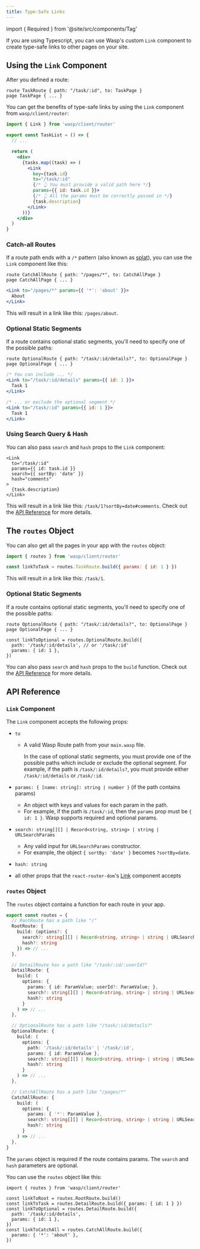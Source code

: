 ```yaml
---
title: Type-Safe Links
---
```


import { Required } from '@site/src/components/Tag'

If you are using Typescript, you can use Wasp's custom `Link` component to create type-safe links to other pages on your site.

## Using the `Link` Component

After you defined a route:

```wasp title="main.wasp"
route TaskRoute { path: "/task/:id", to: TaskPage }
page TaskPage { ... }
```

You can get the benefits of type-safe links by using the `Link` component from `wasp/client/router`:

```jsx title="TaskList.tsx"
import { Link } from 'wasp/client/router'

export const TaskList = () => {
  // ...

  return (
    <div>
      {tasks.map((task) => (
        <Link
          key={task.id}
          to="/task/:id"
          {/* 👆 You must provide a valid path here */}
          params={{ id: task.id }}>
          {/* 👆 All the params must be correctly passed in */}
          {task.description}
        </Link>
      ))}
    </div>
  )
}
```

### Catch-all Routes

If a route path ends with a `/*` pattern (also known as [splat](https://reactrouter.com/en/main/route/route#splats)), you can use the `Link` component like this:

```wasp title="main.wasp"
route CatchAllRoute { path: "/pages/*", to: CatchAllPage }
page CatchAllPage { ... }
```

```jsx title="TaskList.tsx"
<Link to="/pages/*" params={{ '*': 'about' }}>
  About
</Link>
```

This will result in a link like this: `/pages/about`.

### Optional Static Segments

If a route contains optional static segments, you'll need to specify one of the possible paths:

```wasp title="main.wasp"
route OptionalRoute { path: "/task/:id/details?", to: OptionalPage }
page OptionalPage { ... }
```

```jsx title="TaskList.tsx"
/* You can include ... */
<Link to="/task/:id/details" params={{ id: 1 }}>
  Task 1
</Link>

/* ... or exclude the optional segment */
<Link to="/task/:id" params={{ id: 1 }}>
  Task 1
</Link>
```

### Using Search Query & Hash

You can also pass `search` and `hash` props to the `Link` component:

```tsx title="TaskList.tsx"
<Link
  to="/task/:id"
  params={{ id: task.id }}
  search={{ sortBy: 'date' }}
  hash="comments"
>
  {task.description}
</Link>
```

This will result in a link like this: `/task/1?sortBy=date#comments`. Check out the [API Reference](#link-component) for more details.

## The `routes` Object

You can also get all the pages in your app with the `routes` object:

```jsx title="TaskList.tsx"
import { routes } from 'wasp/client/router'

const linkToTask = routes.TaskRoute.build({ params: { id: 1 } })
```

This will result in a link like this: `/task/1`.

### Optional Static Segments

If a route contains optional static segments, you'll need to specify one of the possible paths:

```wasp title="main.wasp"
route OptionalRoute { path: "/task/:id/details?", to: OptionalPage }
page OptionalPage { ... }
```

```tsx title="TaskList.tsx"
const linkToOptional = routes.OptionalRoute.build({
  path: '/task/:id/details', // or '/task/:id'
  params: { id: 1 },
})
```

You can also pass `search` and `hash` props to the `build` function. Check out the [API Reference](#routes-object) for more details.

## API Reference

### `Link` Component

The `Link` component accepts the following props:

- `to` <Required />

  - A valid Wasp Route path from your `main.wasp` file.

    In the case of optional static segments, you must provide one of the possible paths which include or exclude the optional segment. For example, if the path is `/task/:id/details?`, you must provide either `/task/:id/details` or `/task/:id`.

- `params: { [name: string]: string | number }` <Required /> (if the path contains params)

  - An object with keys and values for each param in the path.
  - For example, if the path is `/task/:id`, then the `params` prop must be `{ id: 1 }`. Wasp supports required and optional params.

- `search: string[][] | Record<string, string> | string | URLSearchParams`

  - Any valid input for `URLSearchParams` constructor.
  - For example, the object `{ sortBy: 'date' }` becomes `?sortBy=date`.

- `hash: string`
- all other props that the `react-router-dom`'s [Link](https://reactrouter.com/en/6.26.1/components/link) component accepts

### `routes` Object

The `routes` object contains a function for each route in your app.

```ts title="router.tsx"
export const routes = {
  // RootRoute has a path like "/"
  RootRoute: {
    build: (options?: {
      search?: string[][] | Record<string, string> | string | URLSearchParams
      hash?: string
    }) => // ...
  },

  // DetailRoute has a path like "/task/:id/:userId?"
  DetailRoute: {
    build: (
      options: {
        params: { id: ParamValue; userId?: ParamValue; },
        search?: string[][] | Record<string, string> | string | URLSearchParams
        hash?: string
      }
    ) => // ...
  },

  // OptionalRoute has a path like "/task/:id/details?"
  OptionalRoute: {
    build: (
      options: {
        path: '/task/:id/details' | '/task/:id',
        params: { id: ParamValue },
        search?: string[][] | Record<string, string> | string | URLSearchParams
        hash?: string
      }
    ) => // ...
  },

  // CatchAllRoute has a path like "/pages/*"
  CatchAllRoute: {
    build: (
      options: {
        params: { '*': ParamValue },
        search?: string[][] | Record<string, string> | string | URLSearchParams
        hash?: string
      }
    ) => // ...
  },
}
```

The `params` object is required if the route contains params. The `search` and `hash` parameters are optional.

You can use the `routes` object like this:

```tsx
import { routes } from 'wasp/client/router'

const linkToRoot = routes.RootRoute.build()
const linkToTask = routes.DetailRoute.build({ params: { id: 1 } })
const linkToOptional = routes.DetailRoute.build({
  path: '/task/:id/details',
  params: { id: 1 },
})
const linkToCatchAll = routes.CatchAllRoute.build({
  params: { '*': 'about' },
})
```
